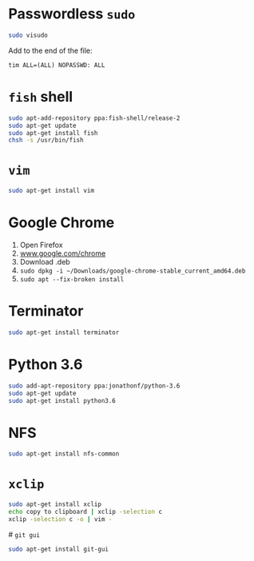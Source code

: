 # Passwordless `sudo`
```bash
sudo visudo
```
Add to the end of the file:
```
tim ALL=(ALL) NOPASSWD: ALL
```

# `fish` shell
```bash
sudo apt-add-repository ppa:fish-shell/release-2
sudo apt-get update
sudo apt-get install fish
chsh -s /usr/bin/fish
```

# `vim`
```bash
sudo apt-get install vim
```

# Google Chrome
1. Open Firefox
2. www.google.com/chrome
3. Download .deb
4. `sudo dpkg -i ~/Downloads/google-chrome-stable_current_amd64.deb`
5. `sudo apt --fix-broken install`

# Terminator
```bash
sudo apt-get install terminator
```

# Python 3.6
```bash
sudo add-apt-repository ppa:jonathonf/python-3.6
sudo apt-get update
sudo apt-get install python3.6
```

# NFS
```bash
sudo apt-get install nfs-common
```

# `xclip`
```bash
sudo apt-get install xclip
echo copy to clipboard | xclip -selection c
xclip -selection c -o | vim -
```

# `git gui`
```bash
sudo apt-get install git-gui
```
